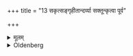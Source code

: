 +++
title = "13 सकृत्सङ्गृहीतान्दर्व्या सक्तून्कृत्वा पूर्व"

+++

<details><summary>मूलम्</summary>

सकृत्सङ्गृहीतान्दर्व्या सक्तून्कृत्वा पूर्व उपलिप्त उदकं निनीय बलिं निवपति यः प्राच्यां दिशि सर्पराज एष ते बलिरिति १३
</details>

<details><summary>Oldenberg</summary>

13. He takes once a quantity of flour with the Darvi spoon, pours out water on the besmeared place to the east (of the fire), and offers (there) a Bali with (the words), 'O king of Serpents, dwelling towards the east, this is thy Bali!' (MB. II, 1, 1).
</details>
